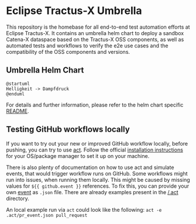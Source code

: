 # Eclipse Tractus-X Umbrella

This repository is the homebase for all end-to-end test automation efforts at Eclipse Tractus-X.
It contains an umbrella helm chart to deploy a sandbox Catena-X dataspace based on the Tractus-X OSS components, as well as automated tests and workflows to verify the e2e use cases and the compatibility of the OSS components and versions.

## Umbrella Helm Chart

```plantuml
@startuml
Helligkeit -> Dampfdruck
@enduml
```

For details and further information, please refer to the helm chart specific [README](./charts/umbrella/README.md).

## Testing GitHub workflows locally

If you want to try out your new or improved GitHub workflow locally, before pushing, you can try to use
[act](https://github.com/nektos/act). Follow the official [installation instructions](https://github.com/nektos/act#installation)
for your OS/package manager to set it up on your machine.

There is also plenty of documentation on how to use act and simulate events, that would trigger workflow runs on GitHub.
Some workflows might run into issues, when running them locally. This might be caused by missing values for
`${{ github.event }}` references. To fix this, you can provide your own [event](https://github.com/nektos/act#installation)
as `.json` file. There are already examples present in the [/.act](.act) directory.

An local example run via `act` could look like the following: `act -e .act/pr_event.json pull_request`
